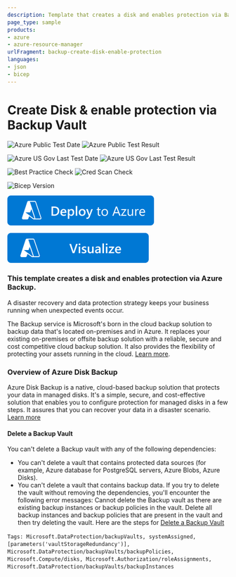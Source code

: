 ```yaml
---
description: Template that creates a disk and enables protection via Backup Vault
page_type: sample
products:
- azure
- azure-resource-manager
urlFragment: backup-create-disk-enable-protection
languages:
- json
- bicep
---
```

# Create Disk & enable protection via Backup Vault

![Azure Public Test Date](https://azurequickstartsservice.blob.core.windows.net/badges/quickstarts/microsoft.dataprotection/backup-create-disk-enable-protection/PublicLastTestDate.svg)
![Azure Public Test Result](https://azurequickstartsservice.blob.core.windows.net/badges/quickstarts/microsoft.dataprotection/backup-create-disk-enable-protection/PublicDeployment.svg)

![Azure US Gov Last Test Date](https://azurequickstartsservice.blob.core.windows.net/badges/quickstarts/microsoft.dataprotection/backup-create-disk-enable-protection/FairfaxLastTestDate.svg)
![Azure US Gov Last Test Result](https://azurequickstartsservice.blob.core.windows.net/badges/quickstarts/microsoft.dataprotection/backup-create-disk-enable-protection/FairfaxDeployment.svg)

![Best Practice Check](https://azurequickstartsservice.blob.core.windows.net/badges/quickstarts/microsoft.dataprotection/backup-create-disk-enable-protection/BestPracticeResult.svg)
![Cred Scan Check](https://azurequickstartsservice.blob.core.windows.net/badges/quickstarts/microsoft.dataprotection/backup-create-disk-enable-protection/CredScanResult.svg)

![Bicep Version](https://azurequickstartsservice.blob.core.windows.net/badges/quickstarts/microsoft.dataprotection/backup-create-disk-enable-protection/BicepVersion.svg)

[![Deploy To Azure](https://raw.githubusercontent.com/Azure/azure-quickstart-templates/master/1-CONTRIBUTION-GUIDE/images/deploytoazure.svg?sanitize=true)](https://portal.azure.com/#create/Microsoft.Template/uri/https%3A%2F%2Fraw.githubusercontent.com%2FAzure%2Fazure-quickstart-templates%2Fmaster%2Fquickstarts%2Fmicrosoft.dataprotection%2Fbackup-create-disk-enable-protection%2Fazuredeploy.json)

[![Visualize](https://raw.githubusercontent.com/Azure/azure-quickstart-templates/master/1-CONTRIBUTION-GUIDE/images/visualizebutton.svg?sanitize=true)](http://armviz.io/#/?load=https%3A%2F%2Fraw.githubusercontent.com%2FAzure%2Fazure-quickstart-templates%2Fmaster%2Fquickstarts%2Fmicrosoft.dataprotection%2Fbackup-create-disk-enable-protection%2Fazuredeploy.json)

### This template creates a disk and enables protection via Azure Backup.

A disaster recovery and data protection strategy keeps your business running when unexpected events occur.

The Backup service is Microsoft's born in the cloud backup solution to backup data that's located on-premises and in Azure. It replaces your existing on-premises or offsite backup solution with a reliable, secure and cost competitive cloud backup solution. It also provides the flexibility of protecting your assets running in the cloud. [Learn more](http://aka.ms/backup-learn-more/).

### Overview of Azure Disk Backup

Azure Disk Backup is a native, cloud-based backup solution that protects your data in managed disks. It's a simple, secure, and cost-effective solution that enables you to configure protection for managed disks in a few steps. It assures that you can recover your data in a disaster scenario. [Learn more](https://learn.microsoft.com/azure/backup/disk-backup-overview)

#### Delete a Backup Vault
You can't delete a Backup vault with any of the following dependencies:
- You can't delete a vault that contains protected data sources (for example, Azure database for PostgreSQL servers, Azure Blobs, Azure Disks).
- You can't delete a vault that contains backup data.
If you try to delete the vault without removing the dependencies, you'll encounter the following error messages:
Cannot delete the Backup vault as there are existing backup instances or backup policies in the vault. Delete all backup instances and backup policies that are present in the vault and then try deleting the vault.
Here are the steps for [Delete a Backup Vault](https://learn.microsoft.com/azure/backup/backup-vault-overview#delete-a-backup-vault)

`Tags: Microsoft.DataProtection/backupVaults, systemAssigned, [parameters('vaultStorageRedundancy')], Microsoft.DataProtection/backupVaults/backupPolicies, Microsoft.Compute/disks, Microsoft.Authorization/roleAssignments, Microsoft.DataProtection/backupVaults/backupInstances`
